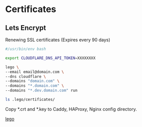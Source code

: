 # Certificates

## Lets Encrypt

Renewing SSL certificates (Expires every 90 days)

```bash
#/usr/bin/env bash

export CLOUDFLARE_DNS_API_TOKEN=XXXXXXXX

lego \ 
--email email@domain.com \ 
--dns cloudflare \ 
--domains "domain.com" \ 
--domains "*.domain.com" \ 
--domains "*.dev.domain.com" run

ls .lego/certificates/
```

Copy *.crt and *.key to Caddy, HAProxy, Nginx config directory.

[lego](https://go-acme.github.io/lego/)
